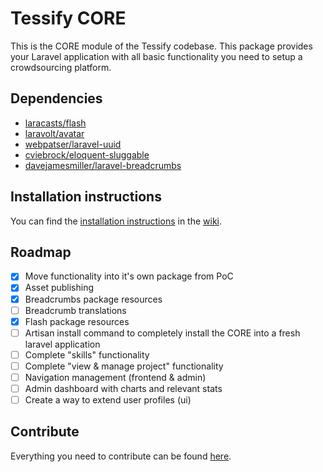 # Tessify CORE

This is the CORE module of the Tessify codebase. This package provides your Laravel application with all basic functionality you need to setup a crowdsourcing platform.

## Dependencies

- [laracasts/flash](https://github.com/laracasts/flash)
- [laravolt/avatar](https://github.com/laravolt/avatar)
- [webpatser/laravel-uuid](https://github.com/webpatser/laravel-uuid)
- [cviebrock/eloquent-sluggable](https://github.com/cviebrock/eloquent-sluggable)
- [davejamesmiller/laravel-breadcrumbs](https://github.com/davejamesmiller/laravel-breadcrumbs)

## Installation instructions

You can find the [installation instructions](https://github.com/tessify-org/CORE/wiki#installation-instructions) in the [wiki](https://github.com/tessify-org/CORE/wiki).

## Roadmap

- [x] Move functionality into it's own package from PoC
- [X] Asset publishing
- [X] Breadcrumbs package resources
- [ ] Breadcrumb translations
- [X] Flash package resources
- [ ] Artisan install command to completely install the CORE into a fresh laravel application
- [ ] Complete "skills" functionality
- [ ] Complete "view & manage project" functionality
- [ ] Navigation management (frontend & admin)
- [ ] Admin dashboard with charts and relevant stats
- [ ] Create a way to extend user profiles (ui)

## Contribute
Everything you need to contribute can be found [here](https://github.com/tessify-org/CORE/blob/master/CONTRIBUTE.md).
